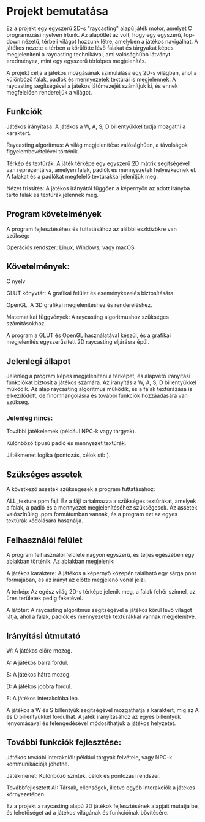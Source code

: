 # Projekt bemutatása
Ez a projekt egy egyszerű 2D-s "raycasting" alapú játék motor, amelyet C programozási nyelven írtunk. 
Az alapötlet az volt, hogy egy egyszerű, top-down nézetű, térbeli világot hozzunk létre, amelyben a játékos navigálhat.
A játékos nézete a térben a körülötte lévő falakat és tárgyakat képes megjeleníteni a raycasting technikával, ami valósághűbb látványt eredményez, mint egy egyszerű térképes megjelenítés.

A projekt célja a játékos mozgásának szimulálása egy 2D-s világban, ahol a különböző falak, padlók és mennyezetek textúrái is megjelennek. A raycasting segítségével a játékos látómezejét számítjuk ki, és ennek megfelelően rendereljük a világot.

## Funkciók
Játékos irányítása: A játékos a W, A, S, D billentyűkkel tudja mozgatni a karaktert.

Raycasting algoritmus: A világ megjelenítése valósághűen, a távolságok figyelembevételével történik.

Térkép és textúrák: A játék térképe egy egyszerű 2D mátrix segítségével van reprezentálva, amelyen falak, padlók és mennyezetek helyezkednek el. A falakat és a padlókat megfelelő textúrákkal jelenítjük meg.

Nézet frissítés: A játékos irányától függően a képernyőn az adott irányba tartó falak és textúrák jelennek meg.

## Program követelmények
A program fejlesztéséhez és futtatásához az alábbi eszközökre van szükség:

Operációs rendszer: Linux, Windows, vagy macOS

## Követelmények:

C nyelv

GLUT könyvtár: A grafikai felület és eseménykezelés biztosítására.

OpenGL: A 3D grafikai megjelenítéshez és rendereléshez.

Matematikai függvények: A raycasting algoritmushoz szükséges számításokhoz.

A program a GLUT és OpenGL használatával készül, és a grafikai megjelenítés egyszerűsített 2D raycasting eljárásra épül.

## Jelenlegi állapot
Jelenleg a program képes megjeleníteni a térképet, és alapvető irányítási funkciókat biztosít a játékos számára. Az irányítás a W, A, S, D billentyűkkel működik. Az alap raycasting algoritmus működik, és a falak textúrázása is elkezdődött, de finomhangolásra és további funkciók hozzáadására van szükség.

### Jelenleg nincs:

További játékelemek (például NPC-k vagy tárgyak).

Különböző típusú padló és mennyezet textúrák.

Játékmenet logika (pontozás, célok stb.).

## Szükséges assetek
A következő assetek szükségesek a program futtatásához:

ALL_texture.ppm fájl: Ez a fájl tartalmazza a szükséges textúrákat, amelyek a falak, a padló és a mennyezet megjelenítéséhez szükségesek. Az assetek valószínűleg .ppm formátumban vannak, és a program ezt az egyes textúrák kódolására használja.

## Felhasználói felület
A program felhasználói felülete nagyon egyszerű, és teljes egészében egy ablakban történik. Az ablakban megjelenik:

A játékos karaktere: A játékos a képernyő közepén található egy sárga pont formájában, és az irányt az előtte megjelenő vonal jelzi.

A térkép: Az egész világ 2D-s térképe jelenik meg, a falak fehér színnel, az üres területek pedig feketével.

A látótér: A raycasting algoritmus segítségével a játékos körül lévő világot látja, ahol a falak, padlók és mennyezetek textúrákkal vannak megjelenítve.

## Irányítási útmutató
W: A játékos előre mozog.

A: A játékos balra fordul.

S: A játékos hátra mozog.

D: A játékos jobbra fordul.

E: A játékos interakcíóba lép.

A játékos a W és S billentyűk segítségével mozgathatja a karaktert, míg az A és D billentyűkkel fordulhat. A játék irányításához az egyes billentyűk lenyomásával és felengedésével módosíthatjuk a játékos helyzetét.

## További funkciók fejlesztése:
Játékos továábi interakciói: például tárgyak felvétele, vagy NPC-k kommunikációja jöhetne.

Játékmenet: Különböző szintek, célok és pontozási rendszer.

Továbbfejlesztett AI: Társak, ellenségek, illetve egyéb interakciók a játékos környezetében.

Ez a projekt a raycasting alapú 2D játékok fejlesztésének alapjait mutatja be, és lehetőséget ad a játékos világának és funkcióinak bővítésére.
